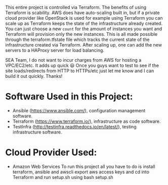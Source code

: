 This entire project is controlled via Terraform.
The benefits of using Terraform is scability. AWS does have auto-scaling built in, but if a private cloud provider like OpenStack is used for example using Terraform you can scale up as Terraform keeps the state of the infrastructure already created. You can just choose a new `count` for the amount of instances you want and Terraform will provision only the new instances. This is all made possible through the terraform.tfstate file which tracks the current state of the infrastructure created via Terraform. After scaling up, one can add the new servers to a HAProxy server for load balancing.

SEA Team, I do not want to incur charges from AWS for hosting a VPC/EC2/etc. It adds up quick :smiley: Once you guys want to test to see if the site loads/redirects from HTTP to HTTPs/etc just let me know and I can build it out quickly. Thanks!

# Software Used in this Project:

- Ansible (https://www.ansible.com/), configuration management software.
- Terraform (https://www.terraform.io/), infrastructure as code software.
- TestInfra (http://testinfra.readthedocs.io/en/latest/), testing infrastructure software.

# Cloud Provider Used:

- Amazon Web Services
To run this project all you have to do is install terraform, ansible and awscli
export aws access keys 
and cd into Terraform 
and run setup.sh using 
bash setup.sh
